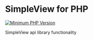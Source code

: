 # SimpleView for PHP
<!-- [![Build Status](https://api.travis-ci.org/spryker/code-sniffer.svg?branch=master)](https://travis-ci.org/spryker/code-sniffer) -->
[![Minimum PHP Version](https://img.shields.io/badge/php-%3E%3D%207.1-8892BF.svg)](https://php.net/)
<!-- [![License](https://poser.pugx.org/spryker/code-sniffer/license.svg)](https://packagist.org/packages/spryker/code-sniffer) -->
<!-- [![Total Downloads](https://poser.pugx.org/spryker/code-sniffer/d/total.svg)](https://packagist.org/packages/spryker/code-sniffer) -->

SimpleView api library functionality
